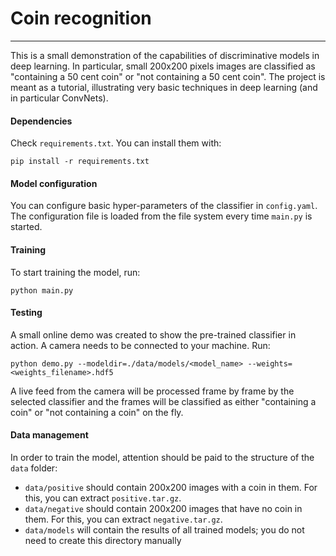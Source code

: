 # Coin recognition
---

This is a small demonstration of the capabilities of discriminative models in deep learning. In particular, small 200x200 pixels images are classified as "containing a 50 cent coin" or "not containing a 50 cent coin". The project is meant as a tutorial, illustrating very basic techniques in deep learning (and in particular ConvNets).

#### Dependencies
Check `requirements.txt`. You can install them with:

```
pip install -r requirements.txt
```

#### Model configuration
You can configure basic hyper-parameters of the classifier in `config.yaml`. The configuration file is loaded from the file system every time `main.py` is started.

#### Training
To start training the model, run:

```
python main.py
```

#### Testing
A small online demo was created to show the pre-trained classifier in action. A camera needs to be connected to your machine. Run:

```
python demo.py --modeldir=./data/models/<model_name> --weights=<weights_filename>.hdf5
```

A live feed from the camera will be processed frame by frame by the selected classifier and the frames will be classified as either "containing a coin" or "not containing a coin" on the fly.

#### Data management
In order to train the model, attention should be paid to the structure of the `data` folder:

* `data/positive` should contain 200x200 images with a coin in them. For this, you can extract `positive.tar.gz`.
* `data/negative` should contain 200x200 images that have no coin in them. For this, you can extract `negative.tar.gz`.
* `data/models` will contain the results of all trained models; you do not need to create this directory manually


